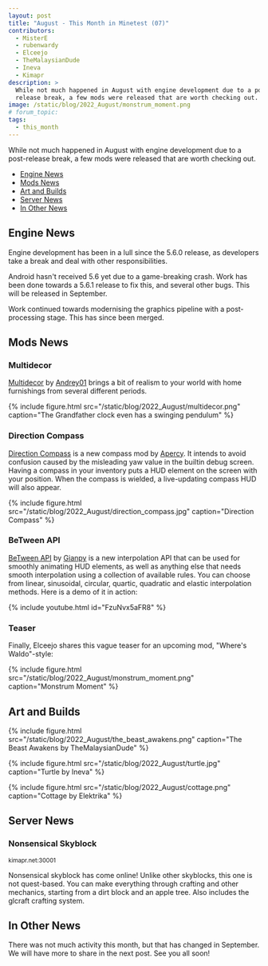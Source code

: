 ```yaml
---
layout: post
title: "August - This Month in Minetest (07)"
contributors:
  - MisterE
  - rubenwardy
  - Elceejo
  - TheMalaysianDude
  - Ineva
  - Kimapr
description: >
  While not much happened in August with engine development due to a post
  release break, a few mods were released that are worth checking out.
image: /static/blog/2022_August/monstrum_moment.png
# forum_topic:
tags:
  - this_month
---
```



While not much happened in August with engine development due to a post-release
break, a few mods were released that are worth checking out.

<!-- more -->

- [Engine News](#engine-news)
- [Mods News](#mods-news)
- [Art and Builds](#art-and-builds)
- [Server News](#server-news)
- [In Other News](#in-other-news)


## Engine News

Engine development has been in a lull since the 5.6.0 release, as developers
take a break and deal with other responsibilities.

Android hasn't received 5.6 yet due to a game-breaking crash. Work has been done
towards a 5.6.1 release to fix this, and several other bugs. This will be
released in September.

Work continued towards modernising the graphics pipeline with a post-processing
stage. This has since been merged.


## Mods News

### Multidecor

[Multidecor](https://content.minetest.net/packages/Andrey01/multidecor/) by
[Andrey01](https://content.minetest.net/users/Andrey01/) brings a bit of realism
to your world with home furnishings from several different periods.

{% include figure.html src="/static/blog/2022_August/multidecor.png"
    caption="The Grandfather clock even has a swinging pendulum" %}

### Direction Compass

[Direction Compass](https://content.minetest.net/packages/apercy/direction_compass/)
is a new compass mod by [Apercy](https://content.minetest.net/users/apercy/).
It intends to avoid confusion caused by the misleading yaw value in the
builtin debug screen. Having a compass in your inventory puts a HUD element on
the screen with your position. When the compass is wielded, a live-updating
compass HUD will also appear.

{% include figure.html src="/static/blog/2022_August/direction_compass.jpg"
    caption="Direction Compass" %}

### BeTween API

[BeTween API](https://content.minetest.net/packages/_gianpy_/api_between/) by
[Gianpy](https://content.minetest.net/users/_gianpy_/) is a new interpolation
API that can be used for smoothly animating HUD elements, as well as anything
else that needs smooth interpolation using a collection of available rules. You
can choose from linear, sinusoidal, circular, quartic, quadratic and elastic
interpolation methods. Here is a demo of it in action:

{% include youtube.html id="FzuNvx5aFR8" %}

### Teaser

Finally, Elceejo shares this vague teaser for an upcoming mod,
"Where's Waldo"-style:

{% include figure.html src="/static/blog/2022_August/monstrum_moment.png"
    caption="Monstrum Moment" %}

## Art and Builds

{% include figure.html src="/static/blog/2022_August/the_beast_awakens.png"
    caption="The Beast Awakens by TheMalaysianDude" %}

{% include figure.html src="/static/blog/2022_August/turtle.jpg"
    caption="Turtle by Ineva" %}

{% include figure.html src="/static/blog/2022_August/cottage.png"
    caption="Cottage by Elektrika" %}

## Server News

### Nonsensical Skyblock
<sub>kimapr.net:30001</sub>

Nonsensical skyblock has come online! Unlike other skyblocks, this one is 
not quest-based. You can make everything through crafting and other 
mechanics, starting from a dirt block and an apple tree. Also includes 
the glcraft crafting system.

## In Other News

There was not much activity this month, but that has changed in September.
We will have more to share in the next post. See you all soon!
